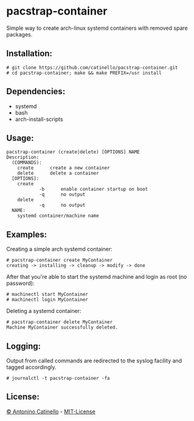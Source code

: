 pacstrap-container
===

Simple way to create arch-linux systemd containers with removed spare packages.

## Installation:

    # git clone https://github.com/catinello/pacstrap-container.git
    # cd pacstrap-container; make && make PREFIX=/usr install

## Dependencies:

- systemd
- bash
- arch-install-scripts

## Usage:

    pacstrap-container (create|delete) [OPTIONS] NAME
    Description:
      (COMMANDS):
    	create		create a new container
    	delete		delete a container
      [OPTIONS]:
        create
                -b      enable container startup on boot
                -q      no output
        delete
                -q      no output
      NAME:
    	systemd container/machine name

## Examples:

Creating a simple arch systemd container:

    # pacstrap-container create MyContainer
    creating -> installing -> cleanup -> modify -> done

After that you're able to start the systemd machine and login as root (no password):

    # machinectl start MyContainer
    # machinectl login MyContainer

Deleting a systemd container:

    # pacstrap-container delete MyContainer
    Machine MyContainer successfully deleted.

## Logging:

Output from called commands are redirected to the syslog facility and tagged accordingly.

    # journalctl -t pacstrap-container -fa

## License:

[&copy; Antonino Catinello][HOME] - [MIT-License][MIT]

[MIT]:https://github.com/catinello/pacstrap-container/blob/master/LICENSE
[HOME]:http://antonino.catinello.eu
